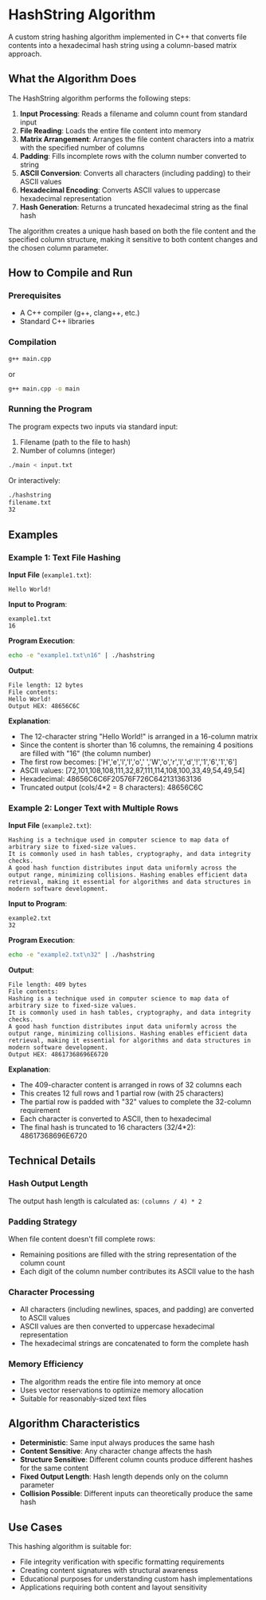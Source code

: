 # HashString Algorithm

A custom string hashing algorithm implemented in C++ that converts file contents into a hexadecimal hash string using a column-based matrix approach.

## What the Algorithm Does

The HashString algorithm performs the following steps:

1. **Input Processing**: Reads a filename and column count from standard input
2. **File Reading**: Loads the entire file content into memory
3. **Matrix Arrangement**: Arranges the file content characters into a matrix with the specified number of columns
4. **Padding**: Fills incomplete rows with the column number converted to string
5. **ASCII Conversion**: Converts all characters (including padding) to their ASCII values
6. **Hexadecimal Encoding**: Converts ASCII values to uppercase hexadecimal representation
7. **Hash Generation**: Returns a truncated hexadecimal string as the final hash

The algorithm creates a unique hash based on both the file content and the specified column structure, making it sensitive to both content changes and the chosen column parameter.

## How to Compile and Run

### Prerequisites
- A C++ compiler (g++, clang++, etc.)
- Standard C++ libraries

### Compilation
```bash
g++ main.cpp
```
or
```bash
g++ main.cpp -o main
```

### Running the Program
The program expects two inputs via standard input:
1. Filename (path to the file to hash)
2. Number of columns (integer)

```bash
./main < input.txt
```

Or interactively:
```bash
./hashstring
filename.txt
32
```

## Examples

### Example 1: Text File Hashing

**Input File** (`example1.txt`):
```
Hello World!
```

**Input to Program**:
```
example1.txt
16
```

**Program Execution**:
```bash
echo -e "example1.txt\n16" | ./hashstring
```

**Output**:
```
File length: 12 bytes
File contents:
Hello World!
Output HEX: 48656C6C
```

**Explanation**:
- The 12-character string "Hello World!" is arranged in a 16-column matrix
- Since the content is shorter than 16 columns, the remaining 4 positions are filled with "16" (the column number)
- The first row becomes: ['H','e','l','l','o',' ','W','o','r','l','d','!','1','6','1','6']
- ASCII values: [72,101,108,108,111,32,87,111,114,108,100,33,49,54,49,54]
- Hexadecimal: 48656C6C6F20576F726C642131363136
- Truncated output (cols/4*2 = 8 characters): 48656C6C

### Example 2: Longer Text with Multiple Rows

**Input File** (`example2.txt`):
```
Hashing is a technique used in computer science to map data of arbitrary size to fixed-size values. 
It is commonly used in hash tables, cryptography, and data integrity checks. 
A good hash function distributes input data uniformly across the output range, minimizing collisions. Hashing enables efficient data retrieval, making it essential for algorithms and data structures in modern software development.
```

**Input to Program**:
```
example2.txt
32
```

**Program Execution**:
```bash
echo -e "example2.txt\n32" | ./hashstring
```

**Output**:
```
File length: 409 bytes
File contents:
Hashing is a technique used in computer science to map data of arbitrary size to fixed-size values. 
It is commonly used in hash tables, cryptography, and data integrity checks. 
A good hash function distributes input data uniformly across the output range, minimizing collisions. Hashing enables efficient data retrieval, making it essential for algorithms and data structures in modern software development.
Output HEX: 48617368696E6720
```

**Explanation**:
- The 409-character content is arranged in rows of 32 columns each
- This creates 12 full rows and 1 partial row (with 25 characters)
- The partial row is padded with "32" values to complete the 32-column requirement
- Each character is converted to ASCII, then to hexadecimal
- The final hash is truncated to 16 characters (32/4*2): 48617368696E6720

## Technical Details

### Hash Output Length
The output hash length is calculated as: `(columns / 4) * 2`

### Padding Strategy
When file content doesn't fill complete rows:
- Remaining positions are filled with the string representation of the column count
- Each digit of the column number contributes its ASCII value to the hash

### Character Processing
- All characters (including newlines, spaces, and padding) are converted to ASCII values
- ASCII values are then converted to uppercase hexadecimal representation
- The hexadecimal strings are concatenated to form the complete hash

### Memory Efficiency
- The algorithm reads the entire file into memory at once
- Uses vector reservations to optimize memory allocation
- Suitable for reasonably-sized text files

## Algorithm Characteristics

- **Deterministic**: Same input always produces the same hash
- **Content Sensitive**: Any character change affects the hash
- **Structure Sensitive**: Different column counts produce different hashes for the same content
- **Fixed Output Length**: Hash length depends only on the column parameter
- **Collision Possible**: Different inputs can theoretically produce the same hash

## Use Cases

This hashing algorithm is suitable for:
- File integrity verification with specific formatting requirements
- Creating content signatures with structural awareness
- Educational purposes for understanding custom hash implementations
- Applications requiring both content and layout sensitivity
